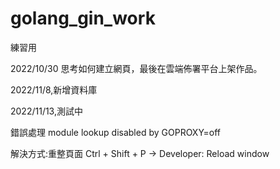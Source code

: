 # golang_gin_work
練習用

2022/10/30
思考如何建立網頁，最後在雲端佈署平台上架作品。

2022/11/8,新增資料庫

2022/11/13,測試中

錯誤處理
module lookup disabled by GOPROXY=off

解決方式:重整頁面
Ctrl + Shift + P →  Developer: Reload window
